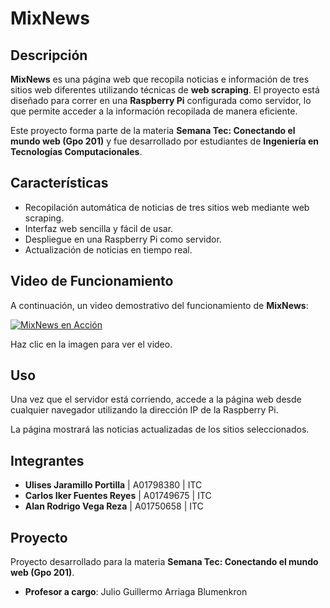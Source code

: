 # MixNews

## Descripción

**MixNews** es una página web que recopila noticias e información de tres sitios web diferentes utilizando técnicas de **web scraping**. El proyecto está diseñado para correr en una **Raspberry Pi** configurada como servidor, lo que permite acceder a la información recopilada de manera eficiente.

Este proyecto forma parte de la materia **Semana Tec: Conectando el mundo web (Gpo 201)** y fue desarrollado por estudiantes de **Ingeniería en Tecnologías Computacionales**.

## Características

- Recopilación automática de noticias de tres sitios web mediante web scraping.
- Interfaz web sencilla y fácil de usar.
- Despliegue en una Raspberry Pi como servidor.
- Actualización de noticias en tiempo real.

## Video de Funcionamiento

A continuación, un video demostrativo del funcionamiento de **MixNews**:

[![MixNews en Acción](https://static1.howtogeekimages.com/wordpress/wp-content/uploads/2021/06/youtube_hero_1200x675.jpg)](https://www.youtube.com/watch?v=ID_DEL_VIDEO)

Haz clic en la imagen para ver el video.

## Uso

Una vez que el servidor está corriendo, accede a la página web desde cualquier navegador utilizando la dirección IP de la Raspberry Pi.


La página mostrará las noticias actualizadas de los sitios seleccionados.

## Integrantes

- **Ulises Jaramillo Portilla** | A01798380 | ITC
- **Carlos Iker Fuentes Reyes** | A01749675 | ITC
- **Alan Rodrigo Vega Reza** | A01750658 | ITC

## Proyecto

Proyecto desarrollado para la materia **Semana Tec: Conectando el mundo web (Gpo 201)**.

- **Profesor a cargo**: Julio Guillermo Arriaga Blumenkron
